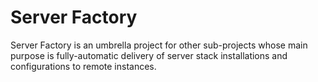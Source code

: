 # Server Factory

Server Factory is an umbrella project for other sub-projects whose main purpose is fully-automatic delivery of server stack installations and configurations to remote instances.
